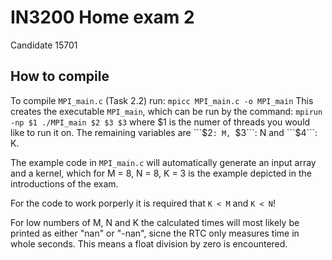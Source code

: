 # IN3200 Home exam 2
Candidate 15701
## How to compile
To compile ```MPI_main.c``` (Task 2.2) run:
```mpicc MPI_main.c -o MPI_main```
This creates the executable ```MPI_main```, which can be run by the command:
```mpirun -np $1 ./MPI_main $2 $3 $3```
where $1 is the numer of threads you would like to run it on.
The remaining variables are ```$2```: M, ```$3```: N and ```$4```: K.

The example code in ```MPI_main.c``` will automatically generate an input array
and a kernel, which for M = 8, N = 8, K = 3 is the example depicted in the 
introductions of the exam.

For the code to work porperly it is required that ```K < M``` and ```K < N```!

For low numbers of M, N and K the calculated times will most likely be printed 
as either "nan" or "-nan", sicne the RTC only measures time in whole seconds. 
This means a float division by zero is encountered.